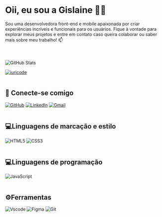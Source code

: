 
# Oii, eu sou a Gislaine 👩‍💻
Sou uma desenvolvedora front-end e mobile apaixonada por criar experiências incríveis e funcionais para os usuários. Fique à vontade para explorar meus projetos e entre em contato caso queira colaborar ou saber mais sobre meu trabalho! 📫
<br/></br><br/></br>
![GitHub Stats](https://github-readme-stats.vercel.app/api?username=gyhbelchior&theme=transparent&bg_color=DA87F5&border_color=90F8F5&show_icons=true&icon_color=FFA3B1&title_color=90F8F5&text_color=FFF)

[![iuricode](https://github-readme-stats.vercel.app/api/top-langs/?username=iuricode&hide=html&layout=compact&theme=default)](https://github.com/anuraghazra/github-readme-stats)
<br/></br>

## 📱 Conecte-se comigo
[![GitHub](https://img.shields.io/badge/GitHub-FF80B1?style=for-the-badge&logo=github&logoColor=white)](https://github.com/gyhbelchior) [![LinkedIn](https://img.shields.io/badge/LinkedIn-1ADCFA?style=for-the-badge&logo=linkedin&logoColor=white)](https://www.linkedin.com/in/gislainebelchior/) [![Gmail](https://img.shields.io/badge/Gmail-DA87F5?style=for-the-badge&logo=gmail&logoColor=white)](mailto:gislainebelchior@gmail.com)
<br/></br>
## 💻Linguagens de marcação e estilo
![HTML5](https://img.shields.io/badge/HTML5-FF80B1?style=for-the-badge&logo=html5&logoColor=white) ![CSS3](https://img.shields.io/badge/CSS3-1ADCFA?style=for-the-badge&logo=css3&logoColor=white)
<br/></br>
## 💻Linguagens de programação
![JavaScript](https://img.shields.io/badge/JavaScript-DA87F5?style=for-the-badge&logo=javascript&logoColor=white)
<br/></br>
## ⚙️Ferramentas
![Vscode](https://img.shields.io/badge/Vscode-FF80B1?style=for-the-badge&logo=visual-studio-code&logoColor=white)
![Figma](https://img.shields.io/badge/Figma-1ADCFA?style=for-the-badge&logo=figma&logoColor=white)
![Git](https://img.shields.io/badge/GIT-DA87F5?style=for-the-badge&logo=git&logoColor=white)
<br/></br><br/></br>

